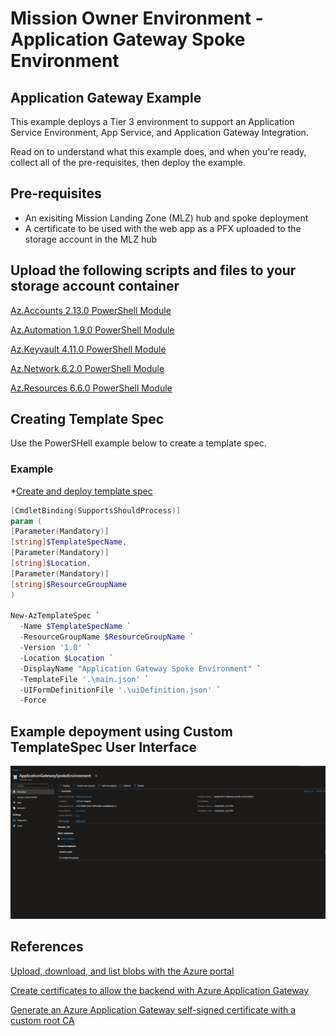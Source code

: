 # Mission Owner Environment - Application Gateway Spoke Environment #

## Application Gateway Example ##

This example deploys a Tier 3 environment to support an Application Service Environment, App Service, and Application Gateway Integration.

Read on to understand what this example does, and when you're ready, collect all of the pre-requisites, then deploy the example.

## Pre-requisites ##

- An exisiting Mission Landing Zone (MLZ) hub and spoke deployment
- A certificate to be used with the web app as a PFX uploaded to the storage account in the MLZ hub

## Upload the following scripts and files to your storage account container ###

[Az.Accounts 2.13.0 PowerShell Module](https://www.powershellgallery.com/api/v2/package/Az.Accounts/2.13.0)

[Az.Automation 1.9.0 PowerShell Module](https://www.powershellgallery.com/api/v2/package/Az.Automation/1.9.0)

[Az.Keyvault 4.11.0 PowerShell Module](https://www.powershellgallery.com/api/v2/package/Az.Keyvault/4.11.0)

[Az.Network 6.2.0 PowerShell Module](https://www.powershellgallery.com/api/v2/package/Az.Network/6.2.0)

[Az.Resources 6.6.0 PowerShell Module](https://www.powershellgallery.com/api/v2/package/Az.Resources/6.6.0)

## Creating Template Spec ##

Use the PowerSHell example below to create a template spec.

### Example ###

*[Create and deploy template spec](https://learn.microsoft.com/en-us/azure/azure-resource-manager/templates/quickstart-create-template-specs?tabs=azure-powershell)

```powershell
[CmdletBinding(SupportsShouldProcess)]
param (
[Parameter(Mandatory)]
[string]$TemplateSpecName,
[Parameter(Mandatory)]
[string]$Location,
[Parameter(Mandatory)]
[string]$ResourceGroupName
)

New-AzTemplateSpec `
  -Name $TemplateSpecName `
  -ResourceGroupName $ResourceGroupName `
  -Version '1.0' `
  -Location $Location `
  -DisplayName "Application Gateway Spoke Environment" `
  -TemplateFile '.\main.json' `
  -UIFormDefinitionFile '.\uiDefinition.json' `
  -Force
```

## Example depoyment using Custom TemplateSpec User Interface ##

![Alt text](images/mlzspoke.gif)

## References ##

[Upload, download, and list blobs with the Azure portal](https://learn.microsoft.com/en-us/azure/storage/blobs/storage-quickstart-blobs-portal)

[Create certificates to allow the backend with Azure Application Gateway](https://learn.microsoft.com/en-us/azure/application-gateway/certificates-for-backend-authentication)

[Generate an Azure Application Gateway self-signed certificate with a custom root CA](https://learn.microsoft.com/en-us/azure/application-gateway/self-signed-certificates)
